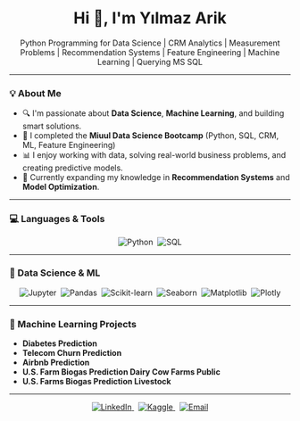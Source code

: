 <h1 align="center">Hi 👋, I'm Yılmaz Arik</h1>

<p align="center">
  Python Programming for Data Science | CRM Analytics | Measurement Problems | Recommendation Systems | Feature Engineering | Machine Learning | Querying MS SQL 
</p>

------------------------------------------------------------------------------------------------------------------------------------------------------------------------------------------

### 💡 About Me

- 🔍 I'm passionate about **Data Science**, **Machine Learning**, and building smart solutions.  
- 💼 I completed the **Miuul Data Science Bootcamp** (Python, SQL, CRM, ML, Feature Engineering)  
- 📊 I enjoy working with data, solving real-world business problems, and creating predictive models.  
- 🌱 Currently expanding my knowledge in **Recommendation Systems** and **Model Optimization**.

------------------------------------------------------------------------------------------------------------------------------------------------------------------------------------------

### 💻 Languages & Tools
<p align="center">
  <img src="https://img.shields.io/badge/Python-3776AB?style=for-the-badge&logo=python&logoColor=white" alt="Python" />&nbsp; <img src="https://img.shields.io/badge/SQL-4479A1?style=for-the-badge&logo=mysql&logoColor=white" alt="SQL" />

</p>


------------------------------------------------------------------------------------------------------------------------------------------------------------------------------------------

### 🤖 Data Science & ML
<p align="center">
  <img src="https://img.shields.io/badge/Jupyter-F37626?style=for-the-badge&logo=jupyter&logoColor=white" alt="Jupyter" />&nbsp;
  <img src="https://img.shields.io/badge/Pandas-150458?style=for-the-badge&logo=pandas&logoColor=white" alt="Pandas" />&nbsp;
  <img src="https://img.shields.io/badge/Scikit--learn-F7931E?style=for-the-badge&logo=scikit-learn&logoColor=white" alt="Scikit-learn" />&nbsp;
  <img src="https://img.shields.io/badge/Seaborn-2D3142?style=for-the-badge&logo=seaborn&logoColor=orange" alt="Seaborn" />&nbsp;
  <img src="https://img.shields.io/badge/Matplotlib-11557C?style=for-the-badge&logo=matplotlib&logoColor=white" alt="Matplotlib" />&nbsp;
  <img src="https://img.shields.io/badge/Plotly-3F4F75?style=for-the-badge&logo=plotly&logoColor=white" alt="Plotly" />
</p>


---

### 🤖 Machine Learning Projects

- **Diabetes Prediction**    
- **Telecom Churn Prediction**  
- **Airbnb Prediction**  
- **U.S. Farm Biogas Prediction Dairy Cow Farms Public**
- **U.S. Farms Biogas Prediction Livestock**

------------------------------------------------------------------------------------------------------------------------------------------------------------------------------------------

<p align="center">
  <a href="https://www.linkedin.com/in/yilmazarik2211/" target="_blank">
    <img src="https://img.shields.io/badge/LinkedIn-0077B5?style=for-the-badge&logo=linkedin&logoColor=white" alt="LinkedIn" />
  </a>&nbsp;
  <a href="https://kaggle.com/yilmazarik" target="_blank">
    <img src="https://img.shields.io/badge/Kaggle-20BEFF?style=for-the-badge&logo=kaggle&logoColor=white" alt="Kaggle" />
  </a>&nbsp;
  <a href="mailto:ymzark@gmail.com" target="_blank">
    <img src="https://img.shields.io/badge/Email-D14836?style=for-the-badge&logo=gmail&logoColor=white" alt="Email" />
  </a>
</p>
